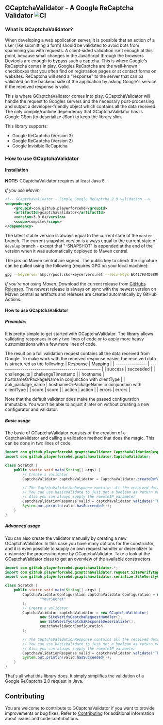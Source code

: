 ## GCaptchaValidator - A Google ReCaptcha Validator ![CI](https://github.com/pascal-zarrad/gcaptchavalidator/workflows/CI/badge.svg?branch=develop)

### What is GCaptchaValidator?

When developing a web application server, it is possible that an action of a user (like submitting
a form) should be validated to avoid bots from spamming you with requests. 
A client-sided validation isn't enough at this point, because small changes in the JavaScript through the browsers 
Devtools are enough to bypass such a captcha. This is where Google's ReCaptcha comes in play.
Googles ReCaptcha are the well-known checkboxes that you often find on registration pages or at contact forms
on websites. ReCaptcha will send a "response" to the server that can ba validated on the backend side of the
application by asking Google's service if the received response is valid.

This is where GCaptchaValidator comes into play. GCaptchaValidator will handle the request to Googles servers
and the necessary post-processing and output a developer-friendly object which contains all the data received.
The only compile/runtime dependency that GCaptchaValidator has is Google GSon (to
deserialize JSon) to keep the library slim.

This library supports:
 - Google ReCaptcha (Version 3)
 - Google ReCaptcha (Version 2)
 - Google Invisible ReCaptcha

### How to use GCaptchaValidator

#### Installation
**NOTE:** GCaptchaValidator requires at least Java 8.

_If you use Maven:_
```xml
<!-- GCaptchaValidator - Simple Google ReCaptcha 2.0 validation -->
<dependency>
    <groupId>com.github.playerforcehd</groupId>
    <artifactId>gcaptchavalidator</artifactId>
    <version>3.0.0</version>
    <scope>compile</scope>
</dependency>
```

The latest stable version is always equal to the current state of the `master` branch.
The current snapshot version is always equal to the current state of `develop` branch - except that "-SNAPSHOT" is 
appended at the end of the version when it was automatically deployed to Maven central.

The jars on Maven central are signed. 
The public key to check the signature can be pulled using the following  (requires GPG on your local machine):
```bash
gpg --keyserver hkp://pool.sks-keyservers.net --recv-keys EC417FA4D2890521
```

_If you're not using Maven:_
Download the current release from [GitHubs Releases](https://github.com/pascal-zarrad/GCaptchaValidator/releases).
The newest release is always on sync with the newest version on Maven central as artifacts and releases are created
automatically by GitHub Actions.

#### How to use GCaptchaValidator

##### Preamble:
It is pretty simple to get started with GCaptchaValidator.
The library allows validating responses in only two lines of code or
to apply more heavy customisations with a few more lines of code.

The result on a full validation request contains all the data received from Google.
To make work with the received response easier, the received data is structured as the following:
| Response         | Mapping                                              |
| ---------------- | ---------------------------------------------------- |
| success          | succeeded                                            |
| challenge_ts     | challengeTimestamp                                   |
| hostname         | hostnameOrPackageName in conjunction with clientType |
| apk_package_name | hostnameOrPackageName in conjunction with clientType |
| score            | score                                                |
| action           | action                                               |
| errors           | errors                                               |

Note that the default validator does make the passed configuration immutable. You won't be able to adjust it later
on without creating a new configurator and validator.

##### Basic usage
The basic of GCaptchaValidator consists of the creation of a CaptchaValidator
and calling a validation method that does the magic. This can be done in two lines of code.

```java
import com.github.playerforcehd.gcaptchavalidator.CaptchaValidationResponse;
import com.github.playerforcehd.gcaptchavalidator.CaptchaValidator;

class Scratch {
    public static void main(String[] args) {
        // Create a validator
        CaptchaValidator captchaValidator = CaptchaValidator.createDefault("YourSecret");

        // The CaptchaValidationResponse contains all the received data
        // You can use basicValidate to just get a boolean as return value
        // Also you can always supply the remoteIP parameter
        CaptchaValidationResponse valid = captchaValidator.validate("TheResponse");
        System.out.println(valid.hasSucceeded());
    }
}
```

##### Advanced usage
You can also create the validator manually by creating a new GCaptchaValidator. 
In this case you have many options for the constructor, and it is even possible to supply an own request handler
or deserializer to customize the processing done by GCaptchaValidator.
Take a look at the GCaptchaValidator class to get an overview of the available constructors.
```java
import com.github.playerforcehd.gcaptchavalidator.*;
import com.github.playerforcehd.gcaptchavalidator.request.SiteVerifyCaptchaRequestHandler;
import com.github.playerforcehd.gcaptchavalidator.serialize.SiteVerifyCaptchaResponseDeserializer;

class Scratch {
    public static void main(String[] args) {
        CaptchaValidatorConfiguration captchaValidatorConfiguration = new ValidatorConfiguration(
                "YourSecret"
        );
        // Create a validator
        CaptchaValidator captchaValidator = new GCaptchaValidator(
                new SiteVerifyCaptchaRequestHandler(),
                new SiteVerifyCaptchaResponseDeserializer(),
                captchaValidatorConfiguration
        );

        // The CaptchaValidationResponse contains all the received data
        // You can use basicValidate to just get a boolean as return value
        // Also you can always supply the remoteIP parameter
        CaptchaValidationResponse valid = captchaValidator.validate("TheResponse");
        System.out.println(valid.hasSucceeded());
    }
}
```

That's all what this library does.
It simply simplifies the validation of a Google ReCaptcha 2.0 request
in Java.

## Contributing

You are welcome to contribute to GCaptchaValidator if you want to provide improvements or bug fixes.
Refer to [Contributing](/CONTRIBUTING.md) for additional information about issues and code contributions.


